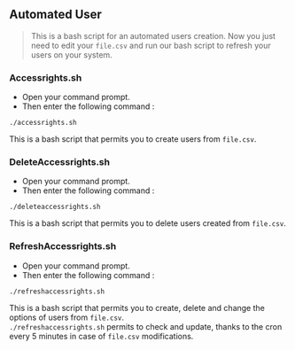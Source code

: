 ## Automated User

> This is a bash script for an automated users creation. Now you just need to edit your `file.csv` and run our bash script to refresh your users on your system.

### Accessrights.sh

* Open your command prompt. 
* Then enter the following command :
```
./accessrights.sh
```
This is a bash script that permits you to create users from `file.csv`.

### DeleteAccessrights.sh

* Open your command prompt. 
* Then enter the following command :
```
./deleteaccessrights.sh
```
This is a bash script that permits you to delete users created from `file.csv`.

### RefreshAccessrights.sh

* Open your command prompt. 
* Then enter the following command :
```
./refreshaccessrights.sh
```
This is a bash script that permits you to create, delete and change the options of users from `file.csv`.  
`./refreshaccessrights.sh` permits to check and update, thanks to the cron every 5 minutes in case of `file.csv` modifications.
